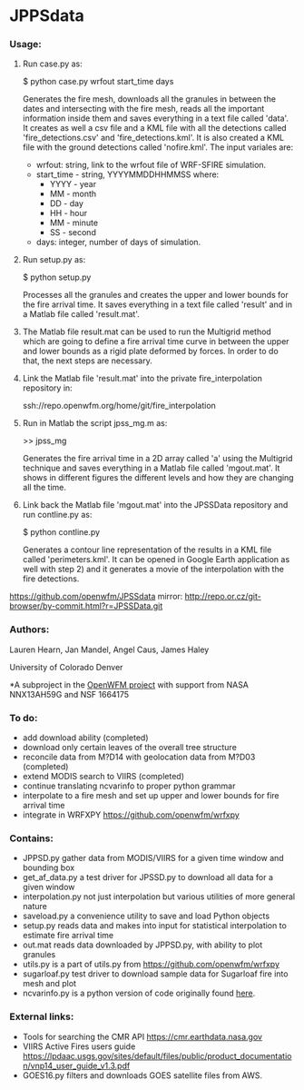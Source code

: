 # JPPSdata
### Usage:
1) Run case.py as:

	$ python case.py wrfout start_time days

	Generates the fire mesh, downloads all the granules in between the dates and intersecting with the fire mesh, reads all the important information inside them and saves everything in a text file called 'data'. It creates as well a csv file and a KML file with all the detections called 'fire_detections.csv' and 'fire_detections.kml'. It is also created a KML file with the ground detections called 'nofire.kml'. The input variales are:

	- wrfout:  string, link to the wrfout file of WRF-SFIRE simulation.	
	- start_time - string, YYYYMMDDHHMMSS where:
		- YYYY - year
		- MM - month
		- DD - day
		- HH - hour
		- MM - minute
		- SS - second
	- days: integer, number of days of simulation.

2) Run setup.py as:

	$ python setup.py

	Processes all the granules and creates the upper and lower bounds for the fire arrival time. It saves everything in a text file called 'result' and in a Matlab file called 'result.mat'.

5) The Matlab file result.mat can be used to run the Multigrid method which are going to define a fire arrival time curve in between the upper and lower bounds as a rigid plate deformed by forces. In order to do that, the next steps are necessary.

6) Link the Matlab file 'result.mat' into the private fire_interpolation repository in:

	ssh://repo.openwfm.org/home/git/fire_interpolation

7) Run in Matlab the script jpss_mg.m as:

	\>\> jpss_mg

	Generates the fire arrival time in a 2D array called 'a' using the Multigrid technique and saves everything in a Matlab file called 'mgout.mat'. It shows in different figures the different levels and how they are changing all the time.

8) Link back the Matlab file 'mgout.mat' into the JPSSData repository and run contline.py as:

	$ python contline.py

	Generates a contour line representation of the results in a KML file called 'perimeters.kml'. It can be opened in Google Earth application as well with step 2) and it generates a movie of the interpolation with the fire detections.

https://github.com/openwfm/JPSSdata
mirror: http://repo.or.cz/git-browser/by-commit.html?r=JPSSData.git

### Authors:
Lauren Hearn,
Jan Mandel,
Angel Caus,
James Haley

University of Colorado Denver

*A subproject in the [OpenWFM project](https://github.com/openwfm) with support from NASA NNX13AH59G and NSF 1664175
### To do:
- add download ability (completed)
- download only certain leaves of the overall tree structure
- reconcile data from M?D14 with geolocation data from M?D03 (completed)
- extend MODIS search to VIIRS (completed)
- continue translating ncvarinfo to proper python grammar
- interpolate to a fire mesh and set up upper and lower bounds for fire arrival time
- integrate in WRFXPY  https://github.com/openwfm/wrfxpy

### Contains:
- JPPSD.py gather data from MODIS/VIIRS for a given time window and bounding box 
- get_af_data.py a test driver for JPSSD.py to download all data for a given window
- interpolation.py not just interpolation but various utilities of more general nature
- saveload.py a convenience utility to save and load Python objects
- setup.py reads data and makes into input for statistical interpolation to estimate fire arrival time
- out.mat reads data downloaded by JPPSD.py, with ability to plot granules
- utils.py is a part of utils.py from https://github.com/openwfm/wrfxpy
- sugarloaf.py test driver to download sample data for Sugarloaf fire into mesh and plot
- ncvarinfo.py is a python version of code originally found [here](https://github.com/openwfm/wrf-fire/blob/master/other/Matlab/netcdf/private/ncvarinfo.m). 

### External links:
- Tools for searching the CMR API https://cmr.earthdata.nasa.gov
- VIIRS Active Fires users guide https://lpdaac.usgs.gov/sites/default/files/public/product_documentation/vnp14_user_guide_v1.3.pdf
- GOES16.py filters and downloads GOES satellite files from AWS.
